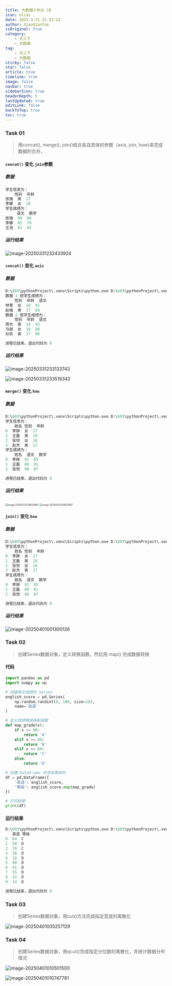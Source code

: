 ```yaml
---
title: 大数据小作业 10
icon: alias
date: 2025-3-31 21:33:22
author: XiaoXianYue
isOriginal: true
category: 
    - 大三下
    - 大数据
tag:
    - 大三下
    - 大数据
sticky: false
star: false
article: true
timeline: true
image: false
navbar: true
sidebarIcon: true
headerDepth: 5
lastUpdated: true
editLink: false
backToTop: true
toc: true
---
```


### Task 01

> 用concat(), merge(), join()结合各自具体的参数（axis, join, how)来完成数据的合并，

#### `concat()` 变化 `join`参数

##### 数据

```python
学生信息为：
    性别  年龄
张强  男  17
李娜  女  18
学生成绩为：
     语文  数学
张强  90  88
李娜  85  79
王浩  92  95
```

##### 运行结果

![image-20250331232433924](./s_ass10.assets/image-20250331232433924.png)

#### `concat()` 变化 `axis`

##### 数据

```python
D:\603\pythonProject\.venv\Scripts\python.exe D:\603\pythonProject\.venv\nlp.py 
数据 1 班学生成绩为：
    性别  年龄  语文
林雪  女  16  91
赵强  男  17  89
数据 2 班学生成绩为：
    性别  年龄  语文
周杰  男  18  93
马丽  女  16  88
孙凯  男  17  90

进程已结束，退出代码为 0
```

##### 运行结果

![image-20250331233133743](./s_ass10.assets/image-20250331233133743.png)

![image-20250331233519342](./s_ass10.assets/image-20250331233519342.png)



#### `merge()` 变化 `how`

##### 数据

```python
D:\603\pythonProject\.venv\Scripts\python.exe D:\603\pythonProject\.venv\nlp.py 
学生信息为：
    姓名 性别  年龄
0  李婷  女  17
1  王磊  男  18
2  张悦  女  16
3  赵杰  男  17
学生成绩为：
    姓名  语文  数学
0  李婷  92  85
1  王磊  88  91
2  张悦  90  87

进程已结束，退出代码为 0
```

##### 运行结果

<img src="./s_ass10.assets/image-20250331234622860.png" alt="image-20250331234622860" style="zoom:50%;" />

<img src="./s_ass10.assets/image-20250331234823587.png" alt="image-20250331234823587" style="zoom:50%;" />



#### `join()` 变化 `how` 

##### 数据

```python
D:\603\pythonProject\.venv\Scripts\python.exe D:\603\pythonProject\.venv\nlp.py 
学生信息为：
    姓名 性别  年龄
0  李婷  女  17
1  王磊  男  18
2  张悦  女  16
3  赵杰  男  17
学生成绩为：
    姓名  语文  数学
0  李婷  92  85
1  王磊  88  91
2  张悦  90  87

进程已结束，退出代码为 0
```

##### 运行结果

![image-20250401001300126](./s_ass10.assets/image-20250401001300126.png)







### Task 02

> 创建Series数据对象，定义转换函数，然后用 map() 完成数据转换

#### 代码

```python
import pandas as pd
import numpy as np

# 创建英文成绩的 Series
english_score = pd.Series(
    np.random.randint(0, 100, size=10),
    name='英语'
)

# 定义成绩等级映射函数
def map_grade(x):
    if x >= 90:
        return 'A'
    elif x >= 80:
        return 'B'
    elif x >= 60:
        return 'C'
    else:
        return 'D'

# 创建 DataFrame 并添加等级列
df = pd.DataFrame({
    '英语': english_score,
    '等级': english_score.map(map_grade)
})

# 打印结果
print(df)
```

#### 运行结果

```python
D:\603\pythonProject\.venv\Scripts\python.exe D:\603\pythonProject\.venv\exel.py 
   英语 等级
0  64  C
1  59  D
2  78  C
3  38  D
4  18  D
5  40  D
6  41  D
7  55  D
8  32  D
9  14  D

进程已结束，退出代码为 0
```



### Task 03

> 创建Series数据对象，用cut()方法完成指定宽度的离散化

![image-20250401005257129](./s_ass10.assets/image-20250401005257129.png)





### Task 04

> 创建Series数据对象，用qcut()完成指定分位数的离散化，并统计数据分布情况

![image-20250401010501500](./s_ass10.assets/image-20250401010501500.png)

![image-20250401010747781](./s_ass10.assets/image-20250401010747781.png)
